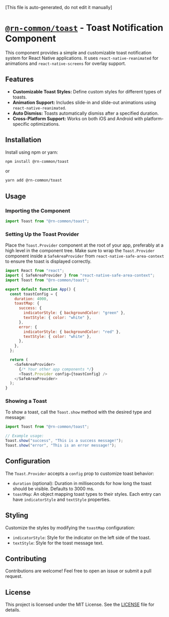 [This file is auto-generated, do not edit it manually]

# [`@rn-common/toast`](./packages/toast) - Toast Notification Component

This component provides a simple and customizable toast notification system for React Native applications. It uses `react-native-reanimated` for animations and `react-native-screens` for overlay support.

## Features

- **Customizable Toast Styles:** Define custom styles for different types of toasts.
- **Animation Support:** Includes slide-in and slide-out animations using `react-native-reanimated`.
- **Auto Dismiss:** Toasts automatically dismiss after a specified duration.
- **Cross-Platform Support:** Works on both iOS and Android with platform-specific optimizations.

## Installation

Install using npm or yarn:

```bash
npm install @rn-common/toast
```

or

```bash
yarn add @rn-common/toast
```

## Usage

### Importing the Component

```javascript
import Toast from "@rn-common/toast";
```

### Setting Up the Toast Provider

Place the `Toast.Provider` component at the root of your app, preferably at a high level in the component tree.
Make sure to wrap the `Toast.Provider` component inside a `SafeAreaProvider` from `react-native-safe-area-context` to ensure the toast is displayed correctly.

```javascript
import React from "react";
import { SafeAreaProvider } from "react-native-safe-area-context";
import Toast from "@rn-common/toast";

export default function App() {
  const toastConfig = {
    duration: 4000,
    toastMap: {
      success: {
        indicatorStyle: { backgroundColor: "green" },
        textStyle: { color: "white" },
      },
      error: {
        indicatorStyle: { backgroundColor: "red" },
        textStyle: { color: "white" },
      },
    },
  };

  return (
    <SafeAreaProvider>
      {/* Your other app components */}
      <Toast.Provider config={toastConfig} />
    </SafeAreaProvider>
  );
}
```

### Showing a Toast

To show a toast, call the `Toast.show` method with the desired type and message:

```javascript
import Toast from "@rn-common/toast";

// Example usage:
Toast.show("success", "This is a success message!");
Toast.show("error", "This is an error message!");
```

## Configuration

The `Toast.Provider` accepts a `config` prop to customize toast behavior:

- `duration` (optional): Duration in milliseconds for how long the toast should be visible. Defaults to 3000 ms.
- `toastMap`: An object mapping toast types to their styles. Each entry can have `indicatorStyle` and `textStyle` properties.

## Styling

Customize the styles by modifying the `toastMap` configuration:

- `indicatorStyle`: Style for the indicator on the left side of the toast.
- `textStyle`: Style for the toast message text.

## Contributing

Contributions are welcome! Feel free to open an issue or submit a pull request.

## License

This project is licensed under the MIT License. See the [LICENSE](LICENSE) file for details.

